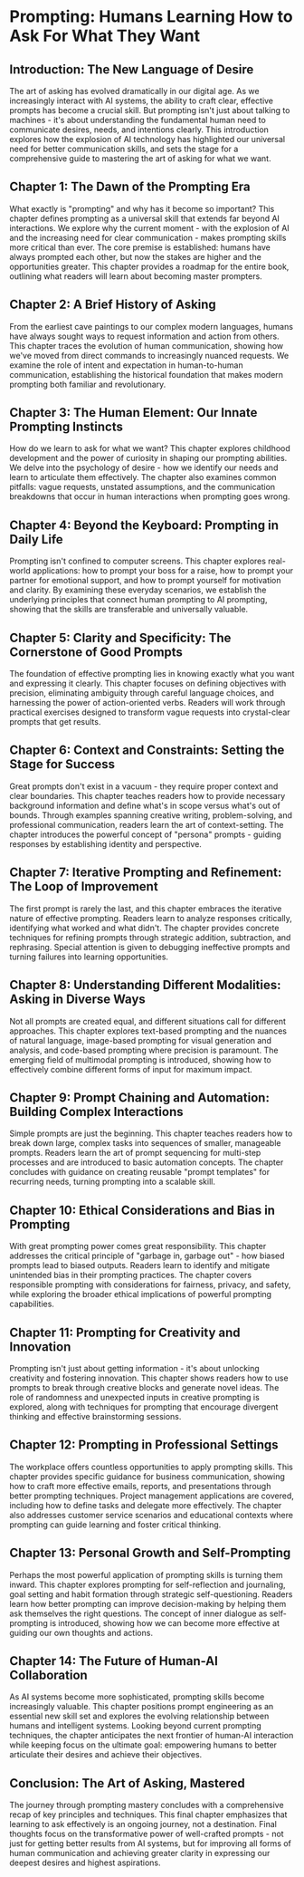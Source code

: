 # Prompting: Humans Learning How to Ask For What They Want

## Introduction: The New Language of Desire
The art of asking has evolved dramatically in our digital age. As we increasingly interact with AI systems, the ability to craft clear, effective prompts has become a crucial skill. But prompting isn't just about talking to machines - it's about understanding the fundamental human need to communicate desires, needs, and intentions clearly. This introduction explores how the explosion of AI technology has highlighted our universal need for better communication skills, and sets the stage for a comprehensive guide to mastering the art of asking for what we want.

## Chapter 1: The Dawn of the Prompting Era
What exactly is "prompting" and why has it become so important? This chapter defines prompting as a universal skill that extends far beyond AI interactions. We explore why the current moment - with the explosion of AI and the increasing need for clear communication - makes prompting skills more critical than ever. The core premise is established: humans have always prompted each other, but now the stakes are higher and the opportunities greater. This chapter provides a roadmap for the entire book, outlining what readers will learn about becoming master prompters.

## Chapter 2: A Brief History of Asking
From the earliest cave paintings to our complex modern languages, humans have always sought ways to request information and action from others. This chapter traces the evolution of human communication, showing how we've moved from direct commands to increasingly nuanced requests. We examine the role of intent and expectation in human-to-human communication, establishing the historical foundation that makes modern prompting both familiar and revolutionary.

## Chapter 3: The Human Element: Our Innate Prompting Instincts
How do we learn to ask for what we want? This chapter explores childhood development and the power of curiosity in shaping our prompting abilities. We delve into the psychology of desire - how we identify our needs and learn to articulate them effectively. The chapter also examines common pitfalls: vague requests, unstated assumptions, and the communication breakdowns that occur in human interactions when prompting goes wrong.

## Chapter 4: Beyond the Keyboard: Prompting in Daily Life
Prompting isn't confined to computer screens. This chapter explores real-world applications: how to prompt your boss for a raise, how to prompt your partner for emotional support, and how to prompt yourself for motivation and clarity. By examining these everyday scenarios, we establish the underlying principles that connect human prompting to AI prompting, showing that the skills are transferable and universally valuable.

## Chapter 5: Clarity and Specificity: The Cornerstone of Good Prompts
The foundation of effective prompting lies in knowing exactly what you want and expressing it clearly. This chapter focuses on defining objectives with precision, eliminating ambiguity through careful language choices, and harnessing the power of action-oriented verbs. Readers will work through practical exercises designed to transform vague requests into crystal-clear prompts that get results.

## Chapter 6: Context and Constraints: Setting the Stage for Success
Great prompts don't exist in a vacuum - they require proper context and clear boundaries. This chapter teaches readers how to provide necessary background information and define what's in scope versus what's out of bounds. Through examples spanning creative writing, problem-solving, and professional communication, readers learn the art of context-setting. The chapter introduces the powerful concept of "persona" prompts - guiding responses by establishing identity and perspective.

## Chapter 7: Iterative Prompting and Refinement: The Loop of Improvement
The first prompt is rarely the last, and this chapter embraces the iterative nature of effective prompting. Readers learn to analyze responses critically, identifying what worked and what didn't. The chapter provides concrete techniques for refining prompts through strategic addition, subtraction, and rephrasing. Special attention is given to debugging ineffective prompts and turning failures into learning opportunities.

## Chapter 8: Understanding Different Modalities: Asking in Diverse Ways
Not all prompts are created equal, and different situations call for different approaches. This chapter explores text-based prompting and the nuances of natural language, image-based prompting for visual generation and analysis, and code-based prompting where precision is paramount. The emerging field of multimodal prompting is introduced, showing how to effectively combine different forms of input for maximum impact.

## Chapter 9: Prompt Chaining and Automation: Building Complex Interactions
Simple prompts are just the beginning. This chapter teaches readers how to break down large, complex tasks into sequences of smaller, manageable prompts. Readers learn the art of prompt sequencing for multi-step processes and are introduced to basic automation concepts. The chapter concludes with guidance on creating reusable "prompt templates" for recurring needs, turning prompting into a scalable skill.

## Chapter 10: Ethical Considerations and Bias in Prompting
With great prompting power comes great responsibility. This chapter addresses the critical principle of "garbage in, garbage out" - how biased prompts lead to biased outputs. Readers learn to identify and mitigate unintended bias in their prompting practices. The chapter covers responsible prompting with considerations for fairness, privacy, and safety, while exploring the broader ethical implications of powerful prompting capabilities.

## Chapter 11: Prompting for Creativity and Innovation
Prompting isn't just about getting information - it's about unlocking creativity and fostering innovation. This chapter shows readers how to use prompts to break through creative blocks and generate novel ideas. The role of randomness and unexpected inputs in creative prompting is explored, along with techniques for prompting that encourage divergent thinking and effective brainstorming sessions.

## Chapter 12: Prompting in Professional Settings
The workplace offers countless opportunities to apply prompting skills. This chapter provides specific guidance for business communication, showing how to craft more effective emails, reports, and presentations through better prompting techniques. Project management applications are covered, including how to define tasks and delegate more effectively. The chapter also addresses customer service scenarios and educational contexts where prompting can guide learning and foster critical thinking.

## Chapter 13: Personal Growth and Self-Prompting
Perhaps the most powerful application of prompting skills is turning them inward. This chapter explores prompting for self-reflection and journaling, goal setting and habit formation through strategic self-questioning. Readers learn how better prompting can improve decision-making by helping them ask themselves the right questions. The concept of inner dialogue as self-prompting is introduced, showing how we can become more effective at guiding our own thoughts and actions.

## Chapter 14: The Future of Human-AI Collaboration
As AI systems become more sophisticated, prompting skills become increasingly valuable. This chapter positions prompt engineering as an essential new skill set and explores the evolving relationship between humans and intelligent systems. Looking beyond current prompting techniques, the chapter anticipates the next frontier of human-AI interaction while keeping focus on the ultimate goal: empowering humans to better articulate their desires and achieve their objectives.

## Conclusion: The Art of Asking, Mastered
The journey through prompting mastery concludes with a comprehensive recap of key principles and techniques. This final chapter emphasizes that learning to ask effectively is an ongoing journey, not a destination. Final thoughts focus on the transformative power of well-crafted prompts - not just for getting better results from AI systems, but for improving all forms of human communication and achieving greater clarity in expressing our deepest desires and highest aspirations.